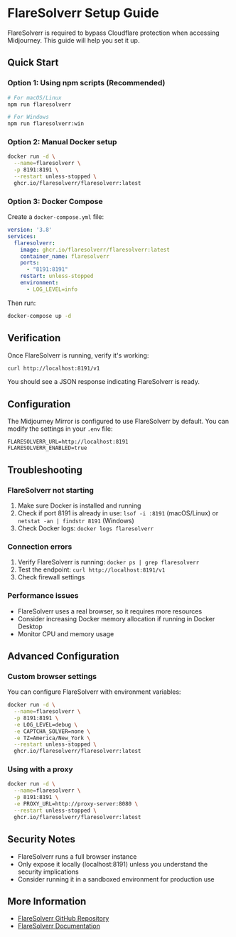 # FlareSolverr Setup Guide

FlareSolverr is required to bypass Cloudflare protection when accessing Midjourney. This guide will help you set it up.

## Quick Start

### Option 1: Using npm scripts (Recommended)

```bash
# For macOS/Linux
npm run flaresolverr

# For Windows
npm run flaresolverr:win
```

### Option 2: Manual Docker setup

```bash
docker run -d \
  --name=flaresolverr \
  -p 8191:8191 \
  --restart unless-stopped \
  ghcr.io/flaresolverr/flaresolverr:latest
```

### Option 3: Docker Compose

Create a `docker-compose.yml` file:

```yaml
version: '3.8'
services:
  flaresolverr:
    image: ghcr.io/flaresolverr/flaresolverr:latest
    container_name: flaresolverr
    ports:
      - "8191:8191"
    restart: unless-stopped
    environment:
      - LOG_LEVEL=info
```

Then run:
```bash
docker-compose up -d
```

## Verification

Once FlareSolverr is running, verify it's working:

```bash
curl http://localhost:8191/v1
```

You should see a JSON response indicating FlareSolverr is ready.

## Configuration

The Midjourney Mirror is configured to use FlareSolverr by default. You can modify the settings in your `.env` file:

```env
FLARESOLVERR_URL=http://localhost:8191
FLARESOLVERR_ENABLED=true
```

## Troubleshooting

### FlareSolverr not starting
1. Make sure Docker is installed and running
2. Check if port 8191 is already in use: `lsof -i :8191` (macOS/Linux) or `netstat -an | findstr 8191` (Windows)
3. Check Docker logs: `docker logs flaresolverr`

### Connection errors
1. Verify FlareSolverr is running: `docker ps | grep flaresolverr`
2. Test the endpoint: `curl http://localhost:8191/v1`
3. Check firewall settings

### Performance issues
- FlareSolverr uses a real browser, so it requires more resources
- Consider increasing Docker memory allocation if running in Docker Desktop
- Monitor CPU and memory usage

## Advanced Configuration

### Custom browser settings
You can configure FlareSolverr with environment variables:

```bash
docker run -d \
  --name=flaresolverr \
  -p 8191:8191 \
  -e LOG_LEVEL=debug \
  -e CAPTCHA_SOLVER=none \
  -e TZ=America/New_York \
  --restart unless-stopped \
  ghcr.io/flaresolverr/flaresolverr:latest
```

### Using with a proxy
```bash
docker run -d \
  --name=flaresolverr \
  -p 8191:8191 \
  -e PROXY_URL=http://proxy-server:8080 \
  --restart unless-stopped \
  ghcr.io/flaresolverr/flaresolverr:latest
```

## Security Notes

- FlareSolverr runs a full browser instance
- Only expose it locally (localhost:8191) unless you understand the security implications
- Consider running it in a sandboxed environment for production use

## More Information

- [FlareSolverr GitHub Repository](https://github.com/FlareSolverr/FlareSolverr)
- [FlareSolverr Documentation](https://github.com/FlareSolverr/FlareSolverr/wiki)